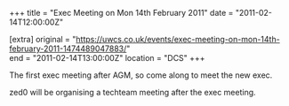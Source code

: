 +++
title = "Exec Meeting on Mon 14th February 2011"
date = "2011-02-14T12:00:00Z"

[extra]
original = "https://uwcs.co.uk/events/exec-meeting-on-mon-14th-february-2011-1474489047883/"    
end = "2011-02-14T13:00:00Z"
location = "DCS"
+++

The first exec meeting after AGM, so come along to meet the new exec.

zed0 will be organising a techteam meeting after the exec meeting.

